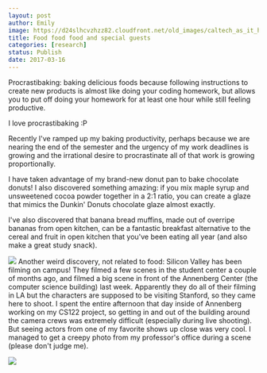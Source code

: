 ```yaml
---
layout: post
author: Emily
image: https://d24slhcvzhzz82.cloudfront.net/old_images/caltech_as_it_happens/6a0105349b8251970b01b7c8dc4096970b.jpg
title: Food food food and special guests
categories: [research]
status: Publish
date: 2017-03-16
---
```



Procrastibaking: baking delicious foods because following instructions to create new products is almost like doing your coding homework, but allows you to put off doing your homework for at least one hour while still feeling productive.

I love procrastibaking :P

Recently I've ramped up my baking productivity, perhaps because we are nearing the end of the semester and the urgency of my work deadlines is growing and the irrational desire to procrastinate all of that work is growing proportionally.

I have taken advantage of my brand-new donut pan to bake chocolate donuts! I also discovered something amazing: if you mix maple syrup and unsweetened cocoa powder together in a 2:1 ratio, you can create a glaze that mimics the Dunkin' Donuts chocolate glaze almost exactly.

I've also discovered that banana bread muffins, made out of overripe bananas from open kitchen, can be a fantastic breakfast alternative to the cereal and fruit in open kitchen that you've been eating all year (and also make a great study snack).


![](https://d24slhcvzhzz82.cloudfront.net/old_images/caltech_as_it_happens/6a0105349b8251970b01b8d266a3ae970c.jpg)
Another weird discovery, not related to food: Silicon Valley has been filming on campus! They filmed a few scenes in the student center a couple of months ago, and filmed a big scene in front of the Annenberg Center (the computer science building) last week. Apparently they do all of their filming in LA but the characters are supposed to be visiting Stanford, so they came here to shoot. I spent the entire afternoon that day inside of Annenberg working on my CS122 project, so getting in and out of the building around the camera crews was extremely difficult (especially during live shooting). But seeing actors from one of my favorite shows up close was very cool. I managed to get a creepy photo from my professor's office during a scene (please don't judge me).


![](https://d24slhcvzhzz82.cloudfront.net/old_images/caltech_as_it_happens/6a0105349b8251970b01b7c8dc40ce970b.jpg)
